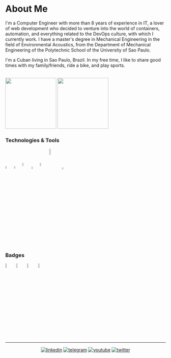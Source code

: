# About Me

I'm a Computer Engineer with more than 8 years of experience in IT, a lover of web development who decided to venture into the world of containers, automation, and everything related to the DevOps culture, with which I currently work. I have a master's degree in Mechanical Engineering in the field of Environmental Acoustics, from the Department of Mechanical Engineering of the Polytechnic School of the University of Sao Paulo.

I'm a Cuban living in Sao Paulo, Brazil. In my free time, I like to share good times with my family/friends, ride a bike, and play sports.

<br/>

<div>
  <img height="160em" src="https://github-readme-stats.vercel.app/api/top-langs/?username=adejonghm&layout=compact&border_radius=10&theme=onedark">
  <img height="160em" src="https://github-readme-stats.vercel.app/api?username=adejonghm&show_icons=true&count_private=true&include_all_commits=true&custom_title=Github%20Status&hide=issues&border_radius=10&theme=onedark"/>
</div>

### Technologies & Tools

<div style="display: inline_block">
  <img align="center" alt="linux" width="4.5%" src="https://objectstorage.us-ashburn-1.oraclecloud.com/n/idmicnmt3iu9/b/github-bucket-20220417-0231/o/os-linux.png">
  <img align="center" alt="python" width="4.5%" src="https://objectstorage.us-ashburn-1.oraclecloud.com/n/idmicnmt3iu9/b/github-bucket-20220417-0231/o/lang-python.png">
  <img align="center" alt="jupyter" width="5%" src="https://objectstorage.us-ashburn-1.oraclecloud.com/n/idmicnmt3iu9/b/github-bucket-20220417-0231/o/soft-jupyter.png">
  <img align="center" alt="git" width="4.4%" src="https://objectstorage.us-ashburn-1.oraclecloud.com/n/idmicnmt3iu9/b/github-bucket-20220417-0231/o/soft-git.png">
  <img align="center" alt="kubernetes" width="5%" src="https://objectstorage.us-ashburn-1.oraclecloud.com/n/idmicnmt3iu9/b/github-bucket-20220417-0231/o/soft-kubernetes.png">
  <img align="center" alt="docker" width="7.3%" src="https://objectstorage.us-ashburn-1.oraclecloud.com/n/idmicnmt3iu9/b/github-bucket-20220417-0231/o/soft-docker.png">
  <img align="center" alt="azure" width="4.3%" src="https://objectstorage.us-ashburn-1.oraclecloud.com/n/idmicnmt3iu9/b/github-bucket-20220417-0231/o/platf-azure.png">
</div>

<br/>

### Badges

<div style="display: inline_block">
  <img align="center" alt="azure-fundamentals" width="6%" src="https://objectstorage.us-ashburn-1.oraclecloud.com/n/idmicnmt3iu9/b/github-bucket-20220417-0231/o/badge-azure-az900.png">
  <img align="center" alt="oci-fundamentals" width="6%" src="https://objectstorage.us-ashburn-1.oraclecloud.com/n/idmicnmt3iu9/b/github-bucket-20220417-0231/o/badge-oci-fundamentals.png">
  <img align="center" alt="gitlab-associate" width="6%" src="https://objectstorage.us-ashburn-1.oraclecloud.com/n/idmicnmt3iu9/b/github-bucket-20220417-0231/o/badge-gitlab-associate.png">
  <img align="center" alt="linuxtips-docker" width="6%" src="https://objectstorage.us-ashburn-1.oraclecloud.com/n/idmicnmt3iu9/b/github-bucket-20220417-0231/o/badge-linuxtips-docker.png">
</div>

---

<div align="center">

  [![linkedin](https://img.shields.io/badge/-LinkedIn-%230077B5?style=for-the-badge&logo=linkedin&logoColor=white)](https://www.linkedin.com/in/adejonghm)
  [![telegram](https://img.shields.io/badge/Telegram-2CA5E0?style=for-the-badge&logo=telegram&logoColor=white)](https://t.me/adejonghm)
  [![youtube](https://img.shields.io/badge/YouTube-FF0000?style=for-the-badge&logo=youtube&logoColor=white)](https://www.youtube.com/channel/UCgoPSCfoyiSlsdWMMxfq43Q)
  [![twitter](https://img.shields.io/badge/Twitter-1DA1F2?style=for-the-badge&logo=twitter&logoColor=white)](https://twitter.com/adejonghm)

</div>
